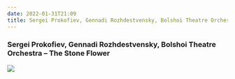 ```yaml
---
date: 2022-01-31T21:09
title: Sergei Prokofiev, Gennadi Rozhdestvensky, Bolshoi Theatre Orchestra – The Stone Flower
---
```

### Sergei Prokofiev, Gennadi Rozhdestvensky, Bolshoi Theatre Orchestra – The Stone Flower
[![](https://i.discogs.com/8S4PJQXpPkcZIjmAsnOw0oNVeDJERKnMLRxav5dPVhQ/rs:fit/g:sm/q:90/h:227/w:231/czM6Ly9kaXNjb2dz/LWltYWdlcy9SLTY3/MjM1NTMtMTQyNTM1/MDg4NS0xMjc0Lmpw/ZWc.jpeg)][1] 

[1]: https://www.discogs.com/release/6723553